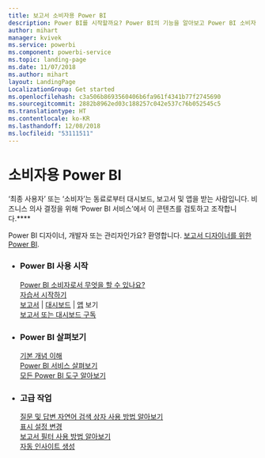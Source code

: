 ```yaml
---
title: 보고서 소비자용 Power BI
description: Power BI를 시작할까요? Power BI의 기능을 알아보고 Power BI 소비자 또는 최종 사용자로 이 기능을 통해 할 수 있는 작업을 확인하세요.
author: mihart
manager: kvivek
ms.service: powerbi
ms.component: powerbi-service
ms.topic: landing-page
ms.date: 11/07/2018
ms.author: mihart
layout: LandingPage
LocalizationGroup: Get started
ms.openlocfilehash: c3a506b8693560406b6fa961f4341b77f2745690
ms.sourcegitcommit: 2882b8962ed03c188257c042e537c76b052545c5
ms.translationtype: HT
ms.contentlocale: ko-KR
ms.lasthandoff: 12/08/2018
ms.locfileid: "53111511"
---
```

# <a name="power-bi-for-consumers"></a>소비자용 Power BI
‘최종 사용자’ 또는 ‘소비자’는 동료로부터 대시보드, 보고서 및 앱을 받는 사람입니다. 비즈니스 의사 결정을 위해 ‘Power BI 서비스’에서 이 콘텐츠를 검토하고 조작합니다.****

Power BI 디자이너, 개발자 또는 관리자인가요? 환영합니다. [보고서 디자이너를 위한 Power BI](../power-bi-creator-landing.md).

<ul class="panelContent cardsF"> 
              <li> 
                             <div class="cardSize"> 
                                           <div class="cardPadding"> 
                                                          <div class="card"> 
                                                                        <div class="cardText"> 
                                                                                      <h3>Power BI 사용 시작</h3> 
                                                                                      <p></p>
                                                                                            <a href="end-user-consumer.md">Power BI 소비자로서 무엇을 할 수 있나요?</a><br/> 
                                                                                            <a href="../service-get-started.md">자습서 시작하기</a><br/>
<a href="end-user-report-open.md">보고서</a> | <a href="end-user-dashboard-open.md">대시보드</a> | <a href="end-user-apps.md">앱</a> 보기<br/> 
                                                                                            <!--<a href="end-user-collaborate.md">Collaborate</a><br/> -->
                                                                                            <a href="end-user-subscribe.md">보고서 또는 대시보드 구독</a><br/> 
                                                                        </div> 
                                                          </div> 
                                           </div> 
                             </div> 
              </li>
              <li> 
                             <div class="cardSize"> 
                                           <div class="cardPadding"> 
                                                          <div class="card"> 
                                                                        <div class="cardText"> 
                                                                                      <h3>Power BI 살펴보기</h3> 
                                                                                      <p></p>
                                                                                            <a href="end-user-basic-concepts.md">기본 개념 이해</a><br/>
                                                                                            <a href="end-user-experience.md">Power BI 서비스 살펴보기</a><br/> 
                                                                                            <a href="../power-bi-overview.md">모든 Power BI 도구 알아보기</a><br/> 
                                                                                            <!--<a href="end-user-faq.md">FAQ: Frequently Asked Questions</a> -->
                                                                        </div> 
                                                          </div> 
                                           </div> 
                             </div> 
              </li>
              <li> 
                             <div class="cardSize"> 
                                           <div class="cardPadding"> 
                                                          <div class="card"> 
                                                                        <div class="cardText"> 
                                                                                      <h3>고급 작업</h3> 
                                                                                      <p></p>
                                                                                            <a href="end-user-q-and-a.md">질문 및 답변 자연어 검색 상자 사용 방법 알아보기</a><br/> 
                                                                                            <a href="end-user-focus.md">표시 설정 변경</a><br/> 
                                                                                            <a href="end-user-report-filter.md">보고서 필터 사용 방법 알아보기</a><br> 
                                                                                            <a href="end-user-insights.md">자동 인사이트 생성</a><br/> 
                                                                        </div> 
                                                          </div> 
                                           </div> 
                             </div> 
              </li>
</ul>


